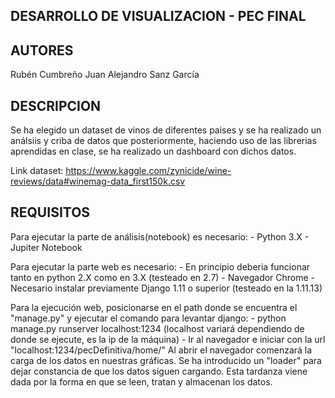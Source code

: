## DESARROLLO DE VISUALIZACION - PEC FINAL

## AUTORES

Rubén Cumbreño Juan
Alejandro Sanz García

## DESCRIPCION

Se ha elegido un dataset de vinos de diferentes paises y se ha realizado un análsiis y criba de datos que posteriormente, haciendo uso de las librerias aprendidas en clase, se ha realizado un dashboard con dichos datos.

Link dataset: https://www.kaggle.com/zynicide/wine-reviews/data#winemag-data_first150k.csv


## REQUISITOS

Para ejecutar la parte de análisis(notebook) es necesario:
	- Python 3.X
	- Jupiter Notebook

Para ejecutar la parte web es necesario:
	- En principio deberia funcionar tanto en python 2.X como en 3.X (testeado en 2.7)
	- Navegador Chrome
	- Necesario instalar previamente Django 1.11 o superior (testeado en la 1.11.13)

Para la ejecución web, posicionarse en el path donde se encuentra el "manage.py" y ejecutar el comando para levantar django:
	- python manage.py runserver localhost:1234 (localhost variará dependiendo de donde se ejecute, es la ip de la máquina)
	- Ir al navegador e iniciar con la url "localhost:1234/pecDefinitiva/home/"
Al abrir el navegador comenzará la carga de los datos en nuestras gráficas. Se ha introducido un "loader" para dejar constancia de que los datos siguen cargando. Esta tardanza viene dada por la forma en que se leen, tratan y almacenan los datos.
